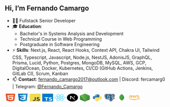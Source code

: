 ## Hi, I’m Fernando Camargo

- 👨‍💻 Fullstack Senior Developer  
- 🎓 **Education**:  
  - Bachelor's in Systems Analysis and Development  
  - Technical Course in Web Programming  
  - Postgraduate in Software Engineering  
- ⚡ **Skills**: Next.js, React, React Hooks, Context API, Chakra UI, Tailwind CSS, Typescript, Javascript, Node.js, NestJS, AdonisJS, GraphQL, Prisma, Lucid, Python, Postgres, MongoDB, MySQL, AWS, GCP, DigitalOcean, Docker, Kubernetes, CI/CD (GitHub Actions, Jenkins, GitLab CI), Scrum, Kanban  
- 📫 **Contact**: fernando_camargo2017@outlook.com | Discord: fercamarg0 | Telegram: [@Fernando_Camargo](https://t.me/Fernando_Camargo)  

<div style="display: inline_block">
  <img align="center" alt="HTML" height="25" width="35" src="https://raw.githubusercontent.com/devicons/devicon/master/icons/html5/html5-original.svg">
  <img align="center" alt="CSS" height="25" width="35" src="https://raw.githubusercontent.com/devicons/devicon/master/icons/css3/css3-original.svg">
  <img align="center" alt="Javascript" height="25" width="35" src="https://raw.githubusercontent.com/devicons/devicon/master/icons/javascript/javascript-original.svg">
  <img align="center" alt="Typescript" height="25" width="35" src="https://raw.githubusercontent.com/devicons/devicon/master/icons/typescript/typescript-original.svg">
  <img align="center" alt="React" height="25" width="35" src="https://raw.githubusercontent.com/devicons/devicon/master/icons/react/react-original.svg">
  <img align="center" alt="Next.js" height="25" width="35" src="https://raw.githubusercontent.com/devicons/devicon/master/icons/nextjs/nextjs-original.svg">
  <img align="center" alt="Node.js" height="25" width="35" src="https://raw.githubusercontent.com/devicons/devicon/master/icons/nodejs/nodejs-original.svg">
  <img align="center" alt="Python" height="25" width="35" src="https://raw.githubusercontent.com/devicons/devicon/master/icons/python/python-original.svg">
  <img align="center" alt="Postgres" height="25" width="35" src="https://raw.githubusercontent.com/devicons/devicon/master/icons/postgresql/postgresql-original.svg">
  <img align="center" alt="MongoDB" height="25" width="35" src="https://raw.githubusercontent.com/devicons/devicon/master/icons/mongodb/mongodb-original.svg">
  <img align="center" alt="AWS" height="25" width="35" src="https://raw.githubusercontent.com/devicons/devicon/master/icons/amazonwebservices/amazonwebservices-plain-wordmark.svg">
</div>
